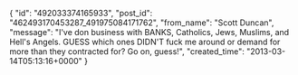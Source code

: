  {
   "id": "492033374165933",
   "post_id": "462493170453287_491975084171762",
   "from_name": "Scott Duncan",
   "message": "I've don business with BANKS, Catholics, Jews, Muslims, and Hell's Angels. GUESS which ones DIDN'T fuck me around or demand for more than they contracted for? Go on, guess!",
   "created_time": "2013-03-14T05:13:16+0000"
 }
